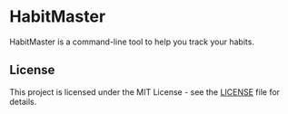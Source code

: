 # HabitMaster

HabitMaster is a command-line tool to help you track your habits.

## License

This project is licensed under the MIT License - see the [LICENSE](LICENSE) file for details.
